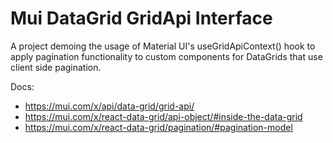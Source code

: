# Mui DataGrid GridApi Interface

A project demoing the usage of Material UI's useGridApiContext() hook to apply pagination functionality to custom components for DataGrids that use client side pagination.

Docs:
* https://mui.com/x/api/data-grid/grid-api/
* https://mui.com/x/react-data-grid/api-object/#inside-the-data-grid
* https://mui.com/x/react-data-grid/pagination/#pagination-model

